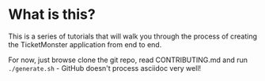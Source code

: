 What is this?
=============

This is a series of tutorials that will walk you through the process of creating the TicketMonster application from end to end.

For now, just browse clone the git repo, read CONTRIBUTING.md and run `./generate.sh` - GitHub doesn't process asciidoc very well!
